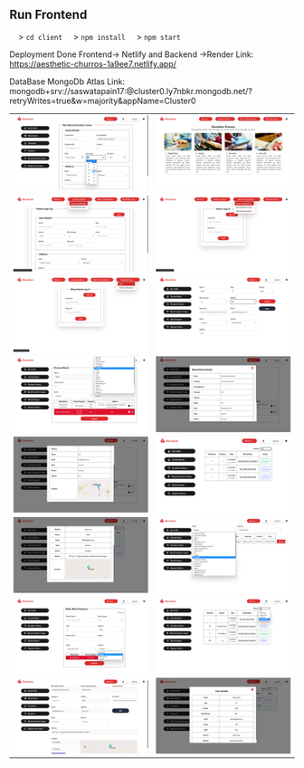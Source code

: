 ## Run Frontend
&nbsp;&nbsp;&nbsp;&nbsp;> <code>cd client</code>
&nbsp;&nbsp;&nbsp;&nbsp;> <code>npm install</code>
&nbsp;&nbsp;&nbsp;&nbsp;> <code>npm start</code>       

Deployment Done 
Frontend-> Netlify and Backend ->Render
Link: https://aesthetic-churros-1a9ee7.netlify.app/

DataBase MongoDb Atlas Link: mongodb+srv://saswatapain17:<password>@cluster0.ly7nbkr.mongodb.net/?retryWrites=true&w=majority&appName=Cluster0
<br/>

<div style="text-align:center;">

|  |  |
| --- | --- |
| [![Image 19](https://github.com/saswatapain17/blood-save-life-frontend/blob/main/ss/19.png)](https://github.com/saswatapain17/blood-save-life-frontend/blob/main/ss/19.png) | [![Image 3](https://github.com/saswatapain17/blood-save-life-frontend/blob/main/ss/3.png)](https://github.com/saswatapain17/blood-save-life-frontend/blob/main/ss/3.png) | 
| [![Image 5](https://github.com/saswatapain17/blood-save-life-frontend/blob/main/ss/5.png)](https://github.com/saswatapain17/blood-save-life-frontend/blob/main/ss/5.png) | [![Image 6](https://github.com/saswatapain17/blood-save-life-frontend/blob/main/ss/6.png)](https://github.com/saswatapain17/blood-save-life-frontend/blob/main/ss/6.png) |
| [![Image 7](https://github.com/saswatapain17/blood-save-life-frontend/blob/main/ss/7.png)](https://github.com/saswatapain17/blood-save-life-frontend/blob/main/ss/7.png) | [![Image 8](https://github.com/saswatapain17/blood-save-life-frontend/blob/main/ss/8.png)](https://github.com/saswatapain17/blood-save-life-frontend/blob/main/ss/8.png) |
| [![Image 9](https://github.com/saswatapain17/blood-save-life-frontend/blob/main/ss/9.png)](https://github.com/saswatapain17/blood-save-life-frontend/blob/main/ss/9.png) | [![Image 10](https://github.com/saswatapain17/blood-save-life-frontend/blob/main/ss/10.png)](https://github.com/saswatapain17/blood-save-life-frontend/blob/main/ss/10.png) |
| [![Image 11](https://github.com/saswatapain17/blood-save-life-frontend/blob/main/ss/11.png)](https://github.com/saswatapain17/blood-save-life-frontend/blob/main/ss/11.png) | [![Image 12](https://github.com/saswatapain17/blood-save-life-frontend/blob/main/ss/12.png)](https://github.com/saswatapain17/blood-save-life-frontend/blob/main/ss/12.png) |
| [![Image 13](https://github.com/saswatapain17/blood-save-life-frontend/blob/main/ss/13.png)](https://github.com/saswatapain17/blood-save-life-frontend/blob/main/ss/13.png) | [![Image 14](https://github.com/saswatapain17/blood-save-life-frontend/blob/main/ss/14.png)](https://github.com/saswatapain17/blood-save-life-frontend/blob/main/ss/14.png) |
| [![Image 15](https://github.com/saswatapain17/blood-save-life-frontend/blob/main/ss/15.png)](https://github.com/saswatapain17/blood-save-life-frontend/blob/main/ss/15.png) | [![Image 16](https://github.com/saswatapain17/blood-save-life-frontend/blob/main/ss/16.png)](https://github.com/saswatapain17/blood-save-life-frontend/blob/main/ss/16.png) |
| [![Image 17](https://github.com/saswatapain17/blood-save-life-frontend/blob/main/ss/17.png)](https://github.com/saswatapain17/blood-save-life-frontend/blob/main/ss/17.png) | [![Image 18](https://github.com/saswatapain17/blood-save-life-frontend/blob/main/ss/18.png)](https://github.com/saswatapain17/blood-save-life-frontend/blob/main/ss/18.png) |

</div>
